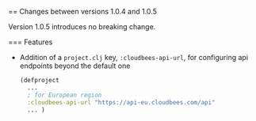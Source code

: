 == Changes between versions 1.0.4 and 1.0.5

Version 1.0.5 introduces no breaking change.

=== Features

- Addition of a `project.clj` key, `:cloudbees-api-url`, for configuring api endpoints beyond the default one

    ```clojure
    (defproject
      ...
      ; for European region
      :cloudbees-api-url "https://api-eu.cloudbees.com/api"
      ... )
    ```

